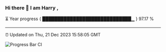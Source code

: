 ### Hi there 👋 I am Harry , 

⏳ Year progress { █████████████████████████████▁ } 97.17 %

---

⏰ Updated on Thu, 21 Dec 2023 15:58:05 GMT

![Progress Bar CI](https://github.com/duykhang68/duykhang68/workflows/Progress%20Bar%20CI/badge.svg)
